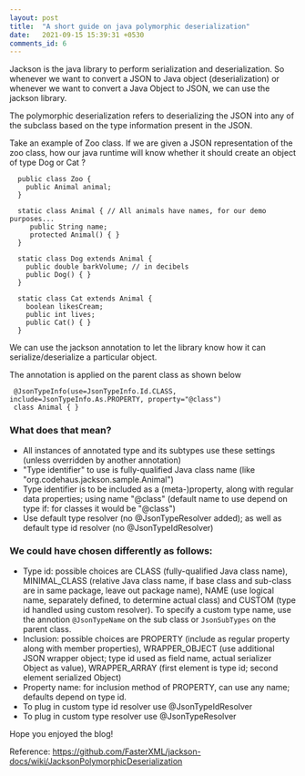 ```yaml
---
layout: post
title:  "A short guide on java polymorphic deserialization"
date:   2021-09-15 15:39:31 +0530
comments_id: 6
---
```


Jackson is the java library to perform serialization and deserialization. So whenever we want to convert a JSON to Java object (deserialization) or whenever we want to convert a Java Object to JSON, we can use the jackson library.

<!--more-->

The polymorphic deserialization refers to deserializing the JSON into any of the subclass based on the type information present in the JSON.

Take an example of Zoo class. If we are given a JSON representation of the zoo class, how our java runtime will know whether it should create an object of type Dog or Cat ?


```
  public class Zoo {
    public Animal animal;
  }

  static class Animal { // All animals have names, for our demo purposes... 
     public String name;
     protected Animal() { }
  }

  static class Dog extends Animal {
    public double barkVolume; // in decibels
    public Dog() { }
  }

  static class Cat extends Animal {
    boolean likesCream;
    public int lives;
    public Cat() { }
  }
```

We can use the jackson annotation to let the library know how it can serialize/deserialize a particular object.

The annotation is applied on the parent class as shown below

```
 @JsonTypeInfo(use=JsonTypeInfo.Id.CLASS, include=JsonTypeInfo.As.PROPERTY, property="@class")
 class Animal { } 
```

### What does that mean?

* All instances of annotated type and its subtypes use these settings (unless overridden by another annotation)
* "Type identifier" to use is fully-qualified Java class name (like "org.codehaus.jackson.sample.Animal")
* Type identifier is to be included as a (meta-)property, along with regular data properties; using name "@class" (default name to use depend on type if: for classes it would be "@class")
* Use default type resolver (no @JsonTypeResolver added); as well as default type id resolver (no @JsonTypeIdResolver)


### We could have chosen differently as follows:

* Type id: possible choices are CLASS (fully-qualified Java class name), MINIMAL_CLASS (relative Java class name, if base class and sub-class are in same package, leave out package name), NAME (use logical name, separately defined, to determine actual class) and CUSTOM (type id handled using custom resolver). To specify a custom type name, use the annotion `@JsonTypeName` on the sub class or `JsonSubTypes` on the parent class.
* Inclusion: possible choices are PROPERTY (include as regular property along with member properties), WRAPPER_OBJECT (use additional JSON wrapper object; type id used as field name, actual serializer Object as value), WRAPPER_ARRAY (first element is type id; second element serialized Object)
* Property name: for inclusion method of PROPERTY, can use any name; defaults depend on type id.
* To plug in custom type id resolver use @JsonTypeIdResolver
* To plug in custom type resolver use @JsonTypeResolver


Hope you enjoyed the blog!

Reference: https://github.com/FasterXML/jackson-docs/wiki/JacksonPolymorphicDeserialization
